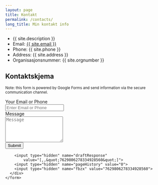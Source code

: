 ```yaml
---
layout: page
title: Kontakt
permalink: /contacts/
long_title: Min kontakt info
---
```

<div class="container">
<div class="row">
  <ul class="contact-list">
    <li>{{ site.description }}</li>
    <li>Email: <a href="mailto:{{ site.email }}">{{ site.email }}</a></li>
    <li>Phone: {{ site.phone }}</li>
    <li>Address: {{ site.address }}</li>
    <li>Organisasjonsnummer: {{ site.orgnumber }}</li>
  </ul>
</div>
</div>

## Kontaktskjema

<sup>Note: this form is powered by Google Forms and send information via the secure communication channel.</sup>

<div class="container">
  <div class="row">
    <form role="form" action="https://docs.google.com/forms/d/1KN1BQ1HWdrGHOZ0njf2K3WXvjQWT8EyiQwBKqHcTz6Q/formResponse?embedded=true" method="POST" target="_self" onsubmit="">
    <div class="col-lg-4">
      <div class="form-group required">
        <label for="InputName" class="control-label">Your Email or Phone</label>
        <div class="input-group">
          <input type="text" class="form-control" name="entry.203897919" id="InputName" placeholder="Enter Email or Phone" required>
          <span class="input-group-addon"></span></div>
      </div>
      <div class="form-group">
        <label for="InputMessage" class="control-label">Message</label>
        <div class="input-group">
          <textarea name="entry.1247437116" id="InputMessage" class="form-control" rows="5" placeholder="Message"></textarea>
          <span class="input-group-addon"></span></div>
      </div>
      <input type="submit" name="submit" id="submit" value="Submit" class="btn btn-default pull-right">

        <input type="hidden" name="draftResponse"
            value="[,,&quot;7629806278334928560&quot;]">
        <input type="hidden" name="pageHistory" value="0">
        <input type="hidden" name="fbzx" value="7629806278334928560">
      </div>
    </form>
  </div>
</div>
